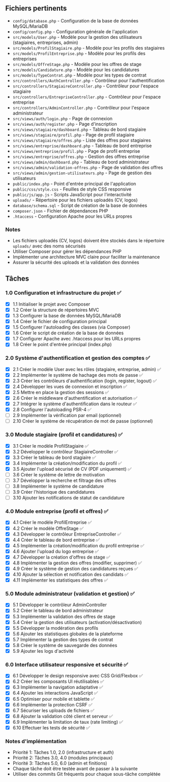 ## Fichiers pertinents

- `config/database.php` - Configuration de la base de données MySQL/MariaDB
- `config/config.php` - Configuration générale de l'application
- `src/models/User.php` - Modèle pour la gestion des utilisateurs (stagiaires, entreprises, admin)
- `src/models/ProfilStagiaire.php` - Modèle pour les profils des stagiaires
- `src/models/ProfilEntreprise.php` - Modèle pour les profils des entreprises
- `src/models/OffreStage.php` - Modèle pour les offres de stage
- `src/models/Candidature.php` - Modèle pour les candidatures
- `src/models/TypeContrat.php` - Modèle pour les types de contrat
- `src/controllers/AuthController.php` - Contrôleur pour l'authentification
- `src/controllers/StagiaireController.php` - Contrôleur pour l'espace stagiaire
- `src/controllers/EntrepriseController.php` - Contrôleur pour l'espace entreprise
- `src/controllers/AdminController.php` - Contrôleur pour l'espace administrateur
- `src/views/auth/login.php` - Page de connexion
- `src/views/auth/register.php` - Page d'inscription
- `src/views/stagiaire/dashboard.php` - Tableau de bord stagiaire
- `src/views/stagiaire/profil.php` - Page de profil stagiaire
- `src/views/stagiaire/offres.php` - Liste des offres pour stagiaires
- `src/views/entreprise/dashboard.php` - Tableau de bord entreprise
- `src/views/entreprise/profil.php` - Page de profil entreprise
- `src/views/entreprise/offres.php` - Gestion des offres entreprise
- `src/views/admin/dashboard.php` - Tableau de bord administrateur
- `src/views/admin/validation-offres.php` - Page de validation des offres
- `src/views/admin/gestion-utilisateurs.php` - Page de gestion des utilisateurs
- `public/index.php` - Point d'entrée principal de l'application
- `public/css/style.css` - Feuilles de style CSS responsive
- `public/js/app.js` - Scripts JavaScript pour l'interactivité
- `uploads/` - Répertoire pour les fichiers uploadés (CV, logos)
- `database/schema.sql` - Script de création de la base de données
- `composer.json` - Fichier de dépendances PHP
- `.htaccess` - Configuration Apache pour les URLs propres

### Notes

- Les fichiers uploadés (CV, logos) doivent être stockés dans le répertoire `uploads/` avec des noms sécurisés
- Utiliser Composer pour gérer les dépendances PHP
- Implémenter une architecture MVC claire pour faciliter la maintenance
- Assurer la sécurité des uploads et la validation des données

## Tâches

### 1.0 Configuration et infrastructure du projet ✅
- [x] 1.1 Initialiser le projet avec Composer
- [x] 1.2 Créer la structure de répertoires MVC
- [x] 1.3 Configurer la base de données MySQL/MariaDB
- [x] 1.4 Créer le fichier de configuration principal
- [x] 1.5 Configurer l'autoloading des classes (via Composer)
- [x] 1.6 Créer le script de création de la base de données
- [x] 1.7 Configurer Apache avec .htaccess pour les URLs propres
- [x] 1.8 Créer le point d'entrée principal (index.php)

### 2.0 Système d'authentification et gestion des comptes ✅
- [x] 2.1 Créer le modèle User avec les rôles (stagiaire, entreprise, admin) ✅
- [x] 2.2 Implémenter le système de hachage des mots de passe ✅
- [x] 2.3 Créer les contrôleurs d'authentification (login, register, logout) ✅
- [x] 2.4 Développer les vues de connexion et inscription ✅
- [x] 2.5 Mettre en place la gestion des sessions ✅
- [x] 2.6 Créer le middleware d'authentification et autorisation ✅
- [x] 2.7 Intégrer le système d'authentification dans le routeur ✅
- [x] 2.8 Configurer l'autoloading PSR-4 ✅
- [ ] 2.9 Implémenter la vérification par email (optionnel)
- [ ] 2.10 Créer le système de récupération de mot de passe (optionnel)

### 3.0 Module stagiaire (profil et candidatures) ✅
- [x] 3.1 Créer le modèle ProfilStagiaire ✅
- [x] 3.2 Développer le contrôleur StagiaireController ✅
- [x] 3.3 Créer le tableau de bord stagiaire ✅
- [x] 3.4 Implémenter la création/modification du profil ✅
- [x] 3.5 Ajouter l'upload sécurisé de CV (PDF uniquement) ✅
- [ ] 3.6 Créer le système de lettre de motivation
- [ ] 3.7 Développer la recherche et filtrage des offres
- [ ] 3.8 Implémenter le système de candidature
- [ ] 3.9 Créer l'historique des candidatures
- [ ] 3.10 Ajouter les notifications de statut de candidature

### 4.0 Module entreprise (profil et offres) ✅
- [x] 4.1 Créer le modèle ProfilEntreprise ✅
- [x] 4.2 Créer le modèle OffreStage ✅
- [x] 4.3 Développer le contrôleur EntrepriseController ✅
- [x] 4.4 Créer le tableau de bord entreprise ✅
- [x] 4.5 Implémenter la création/modification du profil entreprise ✅
- [x] 4.6 Ajouter l'upload du logo entreprise ✅
- [x] 4.7 Développer la création d'offres de stage ✅
- [x] 4.8 Implémenter la gestion des offres (modifier, supprimer) ✅
- [x] 4.9 Créer le système de gestion des candidatures reçues ✅
- [x] 4.10 Ajouter la sélection et notification des candidats ✅
- [x] 4.11 Implémenter les statistiques des offres ✅

### 5.0 Module administrateur (validation et gestion) ✅
- [x] 5.1 Développer le contrôleur AdminController
- [x] 5.2 Créer le tableau de bord administrateur
- [x] 5.3 Implémenter la validation des offres de stage
- [x] 5.4 Créer la gestion des utilisateurs (activation/désactivation)
- [x] 5.5 Développer la modération des profils
- [x] 5.6 Ajouter les statistiques globales de la plateforme
- [x] 5.7 Implémenter la gestion des types de contrat
- [x] 5.8 Créer le système de sauvegarde des données
- [x] 5.9 Ajouter les logs d'activité

### 6.0 Interface utilisateur responsive et sécurité ✅
- [x] 6.1 Développer le design responsive avec CSS Grid/Flexbox ✅
- [x] 6.2 Créer les composants UI réutilisables ✅
- [x] 6.3 Implémenter la navigation adaptative ✅
- [x] 6.4 Ajouter les interactions JavaScript ✅
- [x] 6.5 Optimiser pour mobile et tablette ✅
- [x] 6.6 Implémenter la protection CSRF ✅
- [x] 6.7 Sécuriser les uploads de fichiers ✅
- [x] 6.8 Ajouter la validation côté client et serveur ✅
- [x] 6.9 Implémenter la limitation de taux (rate limiting) ✅
- [x] 6.10 Effectuer les tests de sécurité ✅

### Notes d'implémentation
- Priorité 1: Tâches 1.0, 2.0 (infrastructure et auth)
- Priorité 2: Tâches 3.0, 4.0 (modules principaux)
- Priorité 3: Tâches 5.0, 6.0 (admin et finitions)
- Chaque tâche doit être testée avant de passer à la suivante
- Utiliser des commits Git fréquents pour chaque sous-tâche complétée
